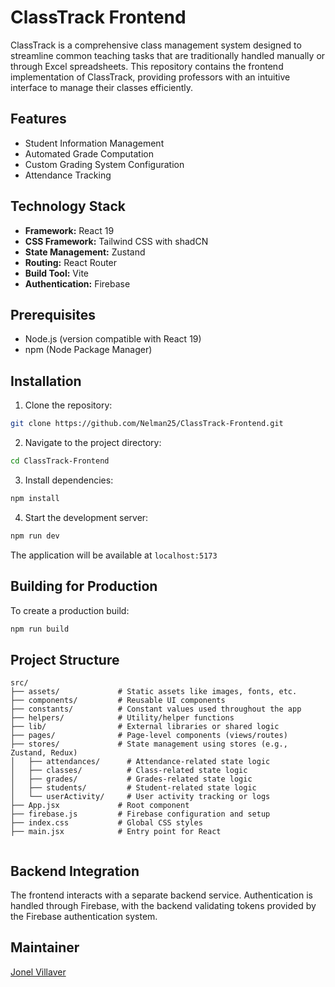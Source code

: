 # ClassTrack Frontend

ClassTrack is a comprehensive class management system designed to streamline common teaching tasks that are traditionally handled manually or through Excel spreadsheets. This repository contains the frontend implementation of ClassTrack, providing professors with an intuitive interface to manage their classes efficiently.

## Features

- Student Information Management
- Automated Grade Computation
- Custom Grading System Configuration
- Attendance Tracking

## Technology Stack

- **Framework:** React 19
- **CSS Framework:** Tailwind CSS with shadCN
- **State Management:** Zustand
- **Routing:** React Router
- **Build Tool:** Vite
- **Authentication:** Firebase

## Prerequisites

- Node.js (version compatible with React 19)
- npm (Node Package Manager)

## Installation

1. Clone the repository:

```bash
git clone https://github.com/Nelman25/ClassTrack-Frontend.git
```

2. Navigate to the project directory:

```bash
cd ClassTrack-Frontend
```

3. Install dependencies:

```bash
npm install
```

4. Start the development server:

```bash
npm run dev
```

The application will be available at `localhost:5173`

## Building for Production

To create a production build:

```bash
npm run build
```

## Project Structure

```
src/
├── assets/             # Static assets like images, fonts, etc.
├── components/         # Reusable UI components
├── constants/          # Constant values used throughout the app
├── helpers/            # Utility/helper functions
├── lib/                # External libraries or shared logic
├── pages/              # Page-level components (views/routes)
├── stores/             # State management using stores (e.g., Zustand, Redux)
│   ├── attendances/      # Attendance-related state logic
│   ├── classes/          # Class-related state logic
│   ├── grades/           # Grades-related state logic
│   ├── students/         # Student-related state logic
│   └── userActivity/     # User activity tracking or logs
├── App.jsx             # Root component
├── firebase.js         # Firebase configuration and setup
├── index.css           # Global CSS styles
├── main.jsx            # Entry point for React


```

## Backend Integration

The frontend interacts with a separate backend service. Authentication is handled through Firebase, with the backend validating tokens provided by the Firebase authentication system.

## Maintainer

[Jonel Villaver](https://github.com/Nelman25)
